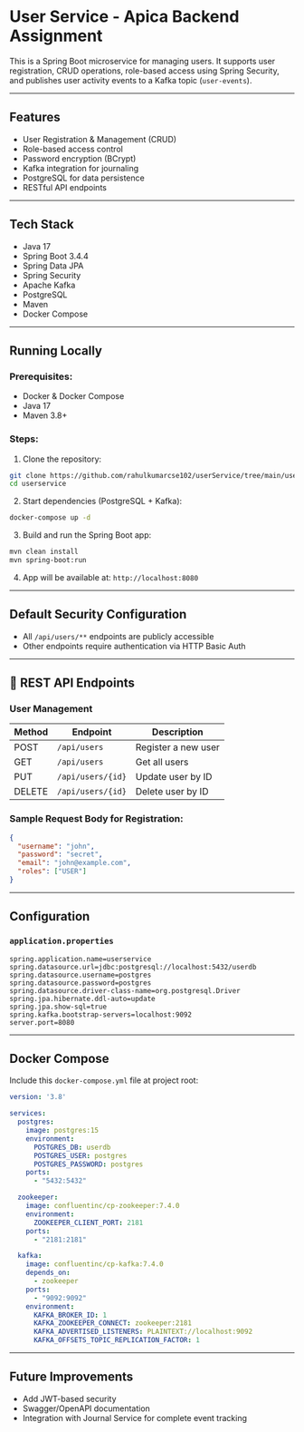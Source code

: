 # User Service - Apica Backend Assignment

This is a Spring Boot microservice for managing users. It supports user registration, CRUD operations, role-based access using Spring Security, and publishes user activity events to a Kafka topic (`user-events`).

---

##  Features
- User Registration & Management (CRUD)
- Role-based access control
- Password encryption (BCrypt)
- Kafka integration for journaling
- PostgreSQL for data persistence
- RESTful API endpoints

---

##  Tech Stack
- Java 17
- Spring Boot 3.4.4
- Spring Data JPA
- Spring Security
- Apache Kafka
- PostgreSQL
- Maven
- Docker Compose

---

##  Running Locally

### Prerequisites:
- Docker & Docker Compose
- Java 17
- Maven 3.8+

### Steps:

1. Clone the repository:
```bash
git clone https://github.com/rahulkumarcse102/userService/tree/main/userservice
cd userservice
```

2. Start dependencies (PostgreSQL + Kafka):
```bash
docker-compose up -d
```

3. Build and run the Spring Boot app:
```bash
mvn clean install
mvn spring-boot:run
```

4. App will be available at: `http://localhost:8080`

---

## Default Security Configuration
- All `/api/users/**` endpoints are publicly accessible
- Other endpoints require authentication via HTTP Basic Auth

---

## 🔗 REST API Endpoints

### User Management
| Method | Endpoint             | Description              |
|--------|----------------------|--------------------------|
| POST   | `/api/users`         | Register a new user      |
| GET    | `/api/users`         | Get all users            |
| PUT    | `/api/users/{id}`    | Update user by ID        |
| DELETE | `/api/users/{id}`    | Delete user by ID        |

### Sample Request Body for Registration:
```json
{
  "username": "john",
  "password": "secret",
  "email": "john@example.com",
  "roles": ["USER"]
}
```

---

##  Configuration

### `application.properties`
```properties
spring.application.name=userservice
spring.datasource.url=jdbc:postgresql://localhost:5432/userdb
spring.datasource.username=postgres
spring.datasource.password=postgres
spring.datasource.driver-class-name=org.postgresql.Driver
spring.jpa.hibernate.ddl-auto=update
spring.jpa.show-sql=true
spring.kafka.bootstrap-servers=localhost:9092
server.port=8080
```

---

##  Docker Compose
Include this `docker-compose.yml` file at project root:
```yaml
version: '3.8'

services:
  postgres:
    image: postgres:15
    environment:
      POSTGRES_DB: userdb
      POSTGRES_USER: postgres
      POSTGRES_PASSWORD: postgres
    ports:
      - "5432:5432"

  zookeeper:
    image: confluentinc/cp-zookeeper:7.4.0
    environment:
      ZOOKEEPER_CLIENT_PORT: 2181
    ports:
      - "2181:2181"

  kafka:
    image: confluentinc/cp-kafka:7.4.0
    depends_on:
      - zookeeper
    ports:
      - "9092:9092"
    environment:
      KAFKA_BROKER_ID: 1
      KAFKA_ZOOKEEPER_CONNECT: zookeeper:2181
      KAFKA_ADVERTISED_LISTENERS: PLAINTEXT://localhost:9092
      KAFKA_OFFSETS_TOPIC_REPLICATION_FACTOR: 1
```

---

## Future Improvements
- Add JWT-based security
- Swagger/OpenAPI documentation
- Integration with Journal Service for complete event tracking





